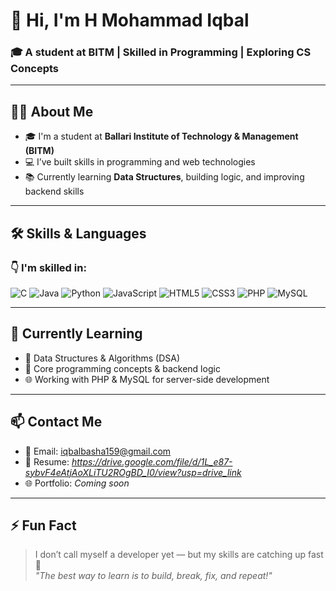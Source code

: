 # 👋 Hi, I'm H Mohammad Iqbal

### 🎓 A student at BITM | Skilled in Programming | Exploring CS Concepts

---

## 🧑‍🎓 About Me

- 🎓 I'm a student at **Ballari Institute of Technology & Management (BITM)**
- 💻 I’ve built skills in programming and web technologies
- 📚 Currently learning **Data Structures**, building logic, and improving backend skills


---

## 🛠️ Skills & Languages

### 👇 I'm skilled in:

![C](https://img.shields.io/badge/C-00599C?style=flat&logo=c&logoColor=white)
![Java](https://img.shields.io/badge/Java-007396?style=flat&logo=java&logoColor=white)
![Python](https://img.shields.io/badge/Python-3776AB?style=flat&logo=python&logoColor=white)
![JavaScript](https://img.shields.io/badge/JavaScript-F7DF1E?style=flat&logo=javascript&logoColor=black)
![HTML5](https://img.shields.io/badge/HTML5-E34F26?style=flat&logo=html5&logoColor=white)
![CSS3](https://img.shields.io/badge/CSS3-1572B6?style=flat&logo=css3&logoColor=white)
![PHP](https://img.shields.io/badge/PHP-777BB4?style=flat&logo=php&logoColor=white)
![MySQL](https://img.shields.io/badge/MySQL-4479A1?style=flat&logo=mysql&logoColor=white)

---

## 🚀 Currently Learning

- 📘 Data Structures & Algorithms (DSA)
- 🔧 Core programming concepts & backend logic
- 🌐 Working with PHP & MySQL for server-side development

---

## 📫 Contact Me

- 📧 Email: iqbalbasha159@gmail.com  
- 📄 Resume: *https://drive.google.com/file/d/1L_e87-sybvF4eAtjAoXLiTU2ROgBD_I0/view?usp=drive_link*  
- 🌐 Portfolio: *Coming soon*

---

## ⚡ Fun Fact

> I don’t call myself a developer yet — but my skills are catching up fast 🚀  
> _"The best way to learn is to build, break, fix, and repeat!"_


